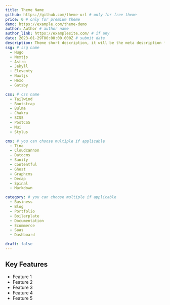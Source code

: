 ```yaml
---
title: Theme Name
github: https://github.com/theme-url # only for free theme
price: 0 # only for premium theme
demo: https://example.com/theme-demo
author: Author # author name
author_link: https://examplesite.com/ # if any
date: 2023-01-29T00:00:00.000Z # submit date
description: Theme short description, it will be the meta description for the theme also.
ssg: # ssg name
  - Hugo
  - Nextjs
  - Astro
  - Jekyll
  - Eleventy
  - Nuxtjs
  - Hexo
  - Gatsby

css: # css name
  - Tailwind
  - Bootstrap
  - Bulma
  - Chakra
  - SCSS
  - PostCSS
  - Mui
  - Stylus

cms: # you can choose multiple if applicable
  - Tina
  - Cloudcannon
  - Datocms
  - Sanity
  - Contentful
  - Ghost
  - Graphcms
  - Decap
  - Spinal
  - Markdown

category: # you can choose multiple if applicable
  - Business
  - Blog
  - Portfolio
  - Boilerplate
  - Documentation
  - Ecommerce
  - Saas
  - Dashboard

draft: false
---
```


## Key Features

- Feature 1
- Feature 2
- Feature 3
- Feature 4
- Feature 5
